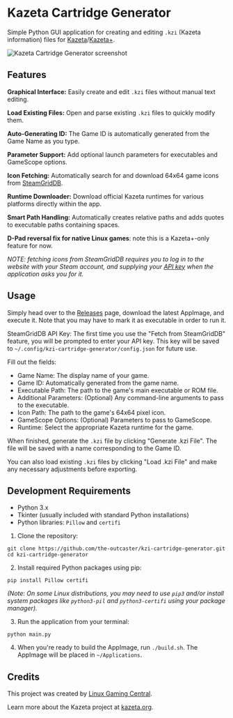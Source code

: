 # Kazeta Cartridge Generator
Simple Python GUI application for creating and editing `.kzi` (Kazeta information) files for [Kazeta](https://kazeta.org)/[Kazeta+](https://github.com/the-outcaster/kazeta-plus).

![Kazeta Cartridge Generator screenshot](https://i.imgur.com/mNnOkjf.png)

## Features

**Graphical Interface:** Easily create and edit `.kzi` files without manual text editing.

**Load Existing Files:** Open and parse existing `.kzi` files to quickly modify them.

**Auto-Generating ID:** The Game ID is automatically generated from the Game Name as you type.

**Parameter Support:** Add optional launch parameters for executables and GameScope options.

**Icon Fetching:** Automatically search for and download 64x64 game icons from [SteamGridDB](https://www.steamgriddb.com/).

**Runtime Downloader:** Download official Kazeta runtimes for various platforms directly within the app.

**Smart Path Handling:** Automatically creates relative paths and adds quotes to executable paths containing spaces.

**D-Pad reversal fix for native Linux games**: note this is a Kazeta+-only feature for now.

*NOTE: fetching icons from SteamGridDB requires you to log in to the website with your Steam account, and supplying your [API key](https://www.steamgriddb.com/profile/preferences/api) when the application asks you for it.*

## Usage
Simply head over to the [Releases](https://github.com/the-outcaster/kzi-cartridge-generator/releases) page, download the latest AppImage, and execute it. Note that you may have to mark it as executable in order to run it.

SteamGridDB API Key: The first time you use the "Fetch from SteamGridDB" feature, you will be prompted to enter your API key. This key will be saved to `~/.config/kzi-cartridge-generator/config.json` for future use.

Fill out the fields:
- Game Name: The display name of your game.
- Game ID: Automatically generated from the game name.
- Executable Path: The path to the game's main executable or ROM file.
- Additional Parameters: (Optional) Any command-line arguments to pass to the executable.
- Icon Path: The path to the game's 64x64 pixel icon.
- GameScope Options: (Optional) Parameters to pass to GameScope.
- Runtime: Select the appropriate Kazeta runtime for the game.

When finished, generate the `.kzi` file by clicking "Generate .kzi File". The file will be saved with a name corresponding to the Game ID.

You can also load existing `.kzi` files by clicking "Load .kzi File" and make any necessary adjustments before exporting.

## Development Requirements
- Python 3.x
- Tkinter (usually included with standard Python installations)
- Python libraries: `Pillow` and `certifi`

1. Clone the repository:

```
git clone https://github.com/the-outcaster/kzi-cartridge-generator.git
cd kzi-cartridge-generator
```

2. Install required Python packages using pip:

`pip install Pillow certifi`

*(Note: On some Linux distributions, you may need to use `pip3` and/or install system packages like `python3-pil` and `python3-certifi` using your package manager).*

3. Run the application from your terminal:

`python main.py`

4. When you're ready to build the AppImage, run `./build.sh`. The AppImage will be placed in `~/Applications`.

## Credits
This project was created by [Linux Gaming Central](https://linuxgamingcentral.org).

Learn more about the Kazeta project at [kazeta.org](https://kazeta.org).
